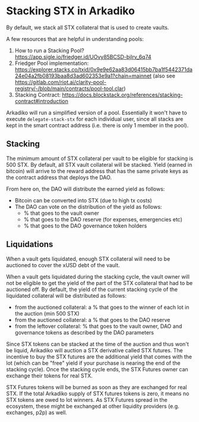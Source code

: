 # Stacking STX in Arkadiko

By default, we stack all STX collateral that is used to create vaults.

A few resources that are helpful in understanding pools:
1. How to run a Stacking Pool? https://app.sigle.io/friedger.id/UOvy85BCSD-bjlrv_6q74
2. Friedger Pool implementation: https://explorer.stacks.co/txid/0x9e9e62aa83d06415bb7ba1f5442371da24e04a2fb08193baa8d3ad602353e9a1?chain=mainnet (also see https://gitlab.com/riot.ai/clarity-pool-registry/-/blob/main/contracts/pool-tool.clar)
3. Stacking Contract: https://docs.blockstack.org/references/stacking-contract#introduction

Arkadiko will run a simplified version of a pool. Essentially it won't have to execute `delegate-stack-stx` for each individual user, since all stacks are kept in the smart contract address (i.e. there is only 1 member in the pool).

## Stacking

The minimum amount of STX collateral per vault to be eligible for stacking is 500 STX. By default, all STX vault collateral will be stacked. Yield (earned in bitcoin) will arrive to the reward address that has the same private keys as the contract address that deploys the DAO.

From here on, the DAO will distribute the earned yield as follows:

- Bitcoin can be converted into STX (due to high tx costs)
- The DAO can vote on the distribution of the yield as follows:
  - % that goes to the vault owner
  - % that goes to the DAO reserve (for expenses, emergencies etc)
  - % that goes to the DAO governance token holders

## Liquidations

When a vault gets liquidated, enough STX collateral will need to be auctioned to cover the xUSD debt of the vault. 

When a vault gets liquidated during the stacking cycle, the vault owner will not be eligible to get the yield of the part of the STX collateral that had to be auctioned off. By default, the yield of the current stacking cycle of the liquidated collateral will be distributed as follows:

- from the auctioned collateral: a % that goes to the winner of each lot in the auction (min 500 STX)
- from the auctioned collateral: a % that goes to the DAO reserve
- from the leftover collateral: % that goes to the vault owner, DAO and governance tokens as described by the DAO parameters

Since STX tokens can be stacked at the time of the auction and thus won't be liquid, Arikadiko will auction a STX derivative called STX futures. The incentive to buy the STX futures are the additional yield that comes with the lot (which can be "free" yield if your purchase is nearing the end of the stacking cycle). Once the stacking cycle ends, the STX Futures owner can exchange their tokens for real STX.

STX Futures tokens will be burned as soon as they are exchanged for real STX. If the total Arkadiko supply of STX futures tokens is zero, it means no STX tokens are owed to lot winners. As STX Futures spread in the ecosystem, these might be exchanged at other liquidity providers (e.g. exchanges, p2p) as well.
